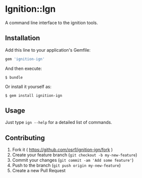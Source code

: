 # Ignition::Ign

A command line interface to the ignition tools.

## Installation

Add this line to your application's Gemfile:

```ruby
gem 'ignition-ign'
```

And then execute:

    $ bundle

Or install it yourself as:

    $ gem install ignition-ign

## Usage

Just type `ign --help` for a detailed list of commands.

## Contributing

1. Fork it ( https://github.com/osrf/ignition-ign/fork )
2. Create your feature branch (`git checkout -b my-new-feature`)
3. Commit your changes (`git commit -am 'Add some feature'`)
4. Push to the branch (`git push origin my-new-feature`)
5. Create a new Pull Request

